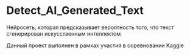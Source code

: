 # Detect_AI_Generated_Text
Нейросеть, которая предсказывает вероятность того, что текст сгенерирован искусственным интеллектом

Данный проект выполнен в рамках участия в соревновании Kaggle 
